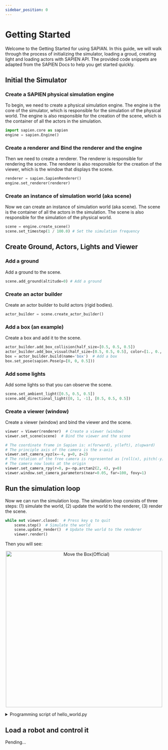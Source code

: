 ```yaml
---
sidebar_position: 0
---
```


# Getting Started
Welcome to the Getting Started for using SAPIAN.
In this guide, we will walk through the process of initializing the simulator, loading a groud, creating light and loading actors with SAPIEN API. The provided code snippets are adapted from the SAPIEN Docs to help you get started quickly.

## Initial the Simulator
### Create a SAPIEN physical simulation engine

To begin, we need to create a physical simulation engine. The engine is the core of the simulator, which is responsible for the simulation of the physical world. The engine is also responsible for the creation of the scene, which is the container of all the actors in the simulation.
```python
import sapien.core as sapien
engine = sapien.Engine()
```
### Create a renderer and Bind the renderer and the engine
Then we need to create a renderer. The renderer is responsible for rendering the scene. The renderer is also responsible for the creation of the viewer, which is the window that displays the scene.

```python
renderer = sapien.SapienRenderer()
engine.set_renderer(renderer)
```

### Create an instance of simulation world (aka scene)
Now we can create an instance of simulation world (aka scene). The scene is the container of all the actors in the simulation. The scene is also responsible for the simulation of the physical world.

```python
scene = engine.create_scene()
scene.set_timestep(1 / 100.0) # Set the simulation frequency
```

## Create Ground, Actors, Lights and Viewer
### Add a ground
Add a ground to the scene. 
```python
scene.add_ground(altitude=0) # Add a ground
```
### Create an actor builder
Create an actor builder to build actors (rigid bodies). 

```python
actor_builder = scene.create_actor_builder()
```

### Add a box (an example)
Create a box and add it to the scene.
```python
actor_builder.add_box_collision(half_size=[0.5, 0.5, 0.5])
actor_builder.add_box_visual(half_size=[0.5, 0.5, 0.5], color=[1., 0., 0.])
box = actor_builder.build(name='box')  # Add a box
box.set_pose(sapien.Pose(p=[0, 0, 0.5]))
```

### Add some lights
Add some lights so that you can observe the scene.
```python
scene.set_ambient_light([0.5, 0.5, 0.5])
scene.add_directional_light([0, 1, -1], [0.5, 0.5, 0.5])
```

### Create a viewer (window)
Create a viewer (window) and bind the viewer and the scene.
```python
viewer = Viewer(renderer)  # Create a viewer (window)
viewer.set_scene(scene)  # Bind the viewer and the scene

# The coordinate frame in Sapien is: x(forward), y(left), z(upward)
# The principle axis of the camera is the x-axis
viewer.set_camera_xyz(x=-4, y=0, z=2)
# The rotation of the free camera is represented as [roll(x), pitch(-y), yaw(-z)]
# The camera now looks at the origin
viewer.set_camera_rpy(r=0, p=-np.arctan2(2, 4), y=0)
viewer.window.set_camera_parameters(near=0.05, far=100, fovy=1)
```

## Run the simulation loop
Now we can run the simulation loop. The simulation loop consists of three steps: (1) simulate the world, (2) update the world to the renderer, (3) render the scene.
```python
while not viewer.closed:  # Press key q to quit
    scene.step()  # Simulate the world
    scene.update_render()  # Update the world to the renderer
    viewer.render()
```

Then you will see:
<p align="center">
  <img src="https://sapien.ucsd.edu/docs/latest/_images/hello_world.png" alt="Move the Box(Official)" width="500"/>
</p>


<details> <summary>Programming script of hello_world.py</summary>

```python
    """Hello world for Sapien.

    Concepts:
        - Engine and scene
        - Renderer, viewer, lighting
        - Run a simulation loop

    Notes:
        - For one process, you can only create one engine and one renderer.
    """

    import sapien.core as sapien
    from sapien.utils import Viewer
    import numpy as np


    def main():
        engine = sapien.Engine()  # Create a physical simulation engine
        renderer = sapien.SapienRenderer()  # Create a renderer
        engine.set_renderer(renderer)  # Bind the renderer and the engine

        scene = engine.create_scene()  # Create an instance of simulation world (aka scene)
        scene.set_timestep(1 / 100.0)  # Set the simulation frequency

        # NOTE: How to build actors (rigid bodies) is elaborated in create_actors.py
        scene.add_ground(altitude=0)  # Add a ground
        actor_builder = scene.create_actor_builder()
        actor_builder.add_box_collision(half_size=[0.5, 0.5, 0.5])
        actor_builder.add_box_visual(half_size=[0.5, 0.5, 0.5], color=[1., 0., 0.])
        box = actor_builder.build(name='box')  # Add a box
        box.set_pose(sapien.Pose(p=[0, 0, 0.5]))


        # Add some lights so that you can observe the scene
        scene.set_ambient_light([0.5, 0.5, 0.5])
        scene.add_directional_light([0, 1, -1], [0.5, 0.5, 0.5])

        viewer = Viewer(renderer)  # Create a viewer (window)
        viewer.set_scene(scene)  # Bind the viewer and the scene

        # The coordinate frame in Sapien is: x(forward), y(left), z(upward)
        # The principle axis of the camera is the x-axis
        viewer.set_camera_xyz(x=-4, y=0, z=2)
        # The rotation of the free camera is represented as [roll(x), pitch(-y), yaw(-z)]
        # The camera now looks at the origin
        viewer.set_camera_rpy(r=0, p=-np.arctan2(2, 4), y=0)
        viewer.window.set_camera_parameters(near=0.05, far=100, fovy=1)

        while not viewer.closed:  # Press key q to quit
            scene.step()  # Simulate the world
            scene.update_render()  # Update the world to the renderer
            viewer.render()


    if __name__ == '__main__':
        main()
```

</details>

## Load a robot and control it

Pending...
